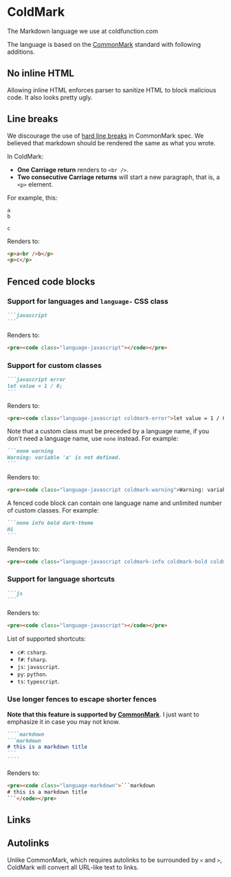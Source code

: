 # ColdMark
The Markdown language we use at coldfunction.com

The language is based on the [CommonMark](http://commonmark.org/) standard with following additions.

## No inline HTML
Allowing inline HTML enforces parser to sanitize HTML to block malicious code. It also looks pretty ugly.

## Line breaks
We discourage the use of [hard line breaks](http://spec.commonmark.org/0.12/#hard-line-breaks) in CommonMark spec. We believed that markdown should be rendered the same as what you wrote.


In ColdMark:
* **One Carriage return** renders to `<br />`.
* **Two consecutive Carriage returns** will start a new paragraph, that is, a `<p>` element.

For example, this:
```
a
b

c
```

Renders to:
```html
<p>a<br />b</p>
<p>c</p>
```

## Fenced code blocks

### Support for languages and `language-` CSS class
````markdown
```javascript
```
````

Renders to:
```html
<pre><code class="language-javascript"></code></pre>
```

### Support for custom classes
````markdown
```javascript error
let value = 1 / 0;
```
````

Renders to:
```html
<pre><code class="language-javascript coldmark-error">let value = 1 / 0;</code></pre>
```

Note that a custom class must be preceded by a language name, if you don't need a language name, use `none` instead. For example:
````markdown
```none warning
Warning: variable 'a' is not defined.
```
````

Renders to:
```html
<pre><code class="language-javascript coldmark-warning">Warning: variable 'a' is not defined.</code></pre>
```

A fenced code block can contain one language name and unlimited number of custom classes. For example:
````markdown
```none info bold dark-theme
Hi
```
````

Renders to:
```html
<pre><code class="language-javascript coldmark-info coldmark-bold coldmark-dark-theme">Hi</code></pre>
```

### Support for language shortcuts
````markdown
```js
```
````

Renders to:
```html
<pre><code class="language-javascript"></code></pre>
```

List of supported shortcuts:
* `c#`: `csharp`.
* `f#`: `fsharp`.
* `js`: `javascript`.
* `py`: `python`.
* `ts`: `typescript`.


### Use longer fences to escape shorter fences
**Note that this feature is supported by [CommonMark](http://spec.commonmark.org/0.27/#example-92)**. I just want to emphasize it in case you may not know.

`````markdown
````markdown
```markdown
# this is a markdown title
```
````
`````

Renders to:
````html
<pre><code class="language-markdown">```markdown
# this is a markdown title
```</code></pre>
````

## Links
## Autolinks
Unlike CommonMark, which requires autolinks to be surrounded by `<` and `>`, ColdMark will convert all URL-like text to links.
